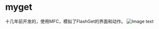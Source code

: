 # myget
十几年前开发的，使用MFC，模拟了FlashGet的界面和动作。
![Image text](https://raw.github.com/wuxh123/myget/master/img/1.jpg)

